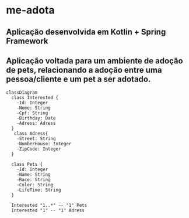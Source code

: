 # me-adota

## Aplicação desenvolvida em Kotlin + Spring Framework
## Aplicação voltada para um ambiente de adoção de pets, relacionando a adoção entre uma pessoa/cliente e um pet a ser adotado.



```mermaid
classDiagram
  class Interested {
    -Id: Integer
    -Nome: String
    -Cpf: String
    -Birthday: Date
    -Adress: Adress
  }
   class Adress{
    -Street: String
    -NumberHouse: Integer
    -ZipCode: Integer
  }

  class Pets {
    -Id: Integer
    -Name: String
    -Race: String
    -Color: String
    -LifeTime: String
  }

  Interested "1..*" -- "1" Pets
  Interested "1" -- "1" Adress
```
